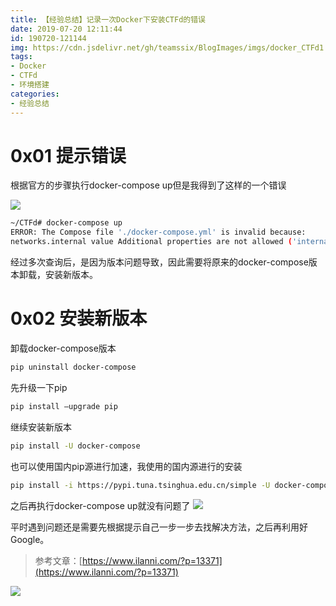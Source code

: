 ```yaml
---
title: 【经验总结】记录一次Docker下安装CTFd的错误
date: 2019-07-20 12:11:44
id: 190720-121144
img: https://cdn.jsdelivr.net/gh/teamssix/BlogImages/imgs/docker_CTFd1.png
tags:
- Docker
- CTFd
- 环境搭建
categories:
- 经验总结
---
```

# 0x01 提示错误
根据官方的步骤执行docker-compose up但是我得到了这样的一个错误
<!--more-->
![](https://cdn.jsdelivr.net/gh/teamssix/BlogImages/imgs/docker_CTFd1.png)

```bash
~/CTFd# docker-compose up
ERROR: The Compose file './docker-compose.yml' is invalid because:
networks.internal value Additional properties are not allowed ('internal' was unexpected)
```
经过多次查询后，是因为版本问题导致，因此需要将原来的docker-compose版本卸载，安装新版本。
# 0x02 安装新版本
卸载docker-compose版本
```bash
pip uninstall docker-compose
```
先升级一下pip
```bash
pip install –upgrade pip
```
继续安装新版本
```bash
pip install -U docker-compose
```
也可以使用国内pip源进行加速，我使用的国内源进行的安装
```bash
pip install -i https://pypi.tuna.tsinghua.edu.cn/simple -U docker-compose
```
之后再执行docker-compose up就没有问题了
![](https://cdn.jsdelivr.net/gh/teamssix/BlogImages/imgs/docker_CTFd2.png)

平时遇到问题还是需要先根据提示自己一步一步去找解决方法，之后再利用好Google。

>参考文章：[https://www.ilanni.com/?p=13371](https://www.ilanni.com/?p=13371)

![](https://cdn.jsdelivr.net/gh/teamssix/BlogImages/imgs/TeamsSix_Subscription_Logo2.png)